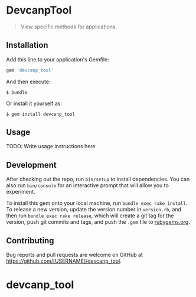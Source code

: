 # DevcanpTool

> View specific methods for applications.

## Installation

Add this line to your application's Gemfile:

```ruby
gem 'devcanp_tool'
```

And then execute:

    $ bundle

Or install it yourself as:

    $ gem install devcanp_tool

## Usage

TODO: Write usage instructions here

## Development

After checking out the repo, run `bin/setup` to install dependencies. You can also run `bin/console` for an interactive prompt that will allow you to experiment.

To install this gem onto your local machine, run `bundle exec rake install`. To release a new version, update the version number in `version.rb`, and then run `bundle exec rake release`, which will create a git tag for the version, push git commits and tags, and push the `.gem` file to [rubygems.org](https://rubygems.org).

## Contributing

Bug reports and pull requests are welcome on GitHub at https://github.com/[USERNAME]/devcanp_tool.

# devcanp_tool
